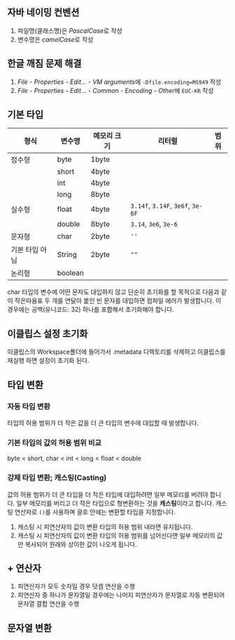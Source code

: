 ## 자바 네이밍 컨벤션
1. 파일명(클래스명)은 *PascalCase*로 작성
2. 변수명은 *camelCase*로 작성

## 한글 깨짐 문제 해결
1. *File - Properties - Edit... - VM arguments*에 `-Dfile.encoding=MS949` 작성
2. *File - Properties - Edit... - Common - Encoding - Other*에 `EUC-KR` 작성

## 기본 타입
|형식|변수명|메모리 크기|리터럴|범위|
|---|---|---|---|---|
|정수형|byte|1byte|||
||short|4byte|||
||int|4byte|||
||long|8byte|||
|실수형|float|4byte|`3.14f`, `3.14F`, `3e6f`, `3e-6F`||
||double|8byte|`3.14`, `3e6`, `3e-6`||
|문자형|char|2byte|`''`||
|기본 타입 아님|String|2byte|`""`||
|논리형|boolean||||

char 타입의 변수에 어떤 문자도 대입하지 않고 단순히 초기화를 할 목적으로 다음과 같이 작은따옴표 두 개를 연달아 붙인 빈 문자를 대입하면 컴파일 에러가 발생합니다. 이 경우에는 공백(유니코드: 32) 하나를 포함해서 초기화해야 합니다.


## 이클립스 설정 초기화

이클립스의 Workspace폴더에 들어가서
.metadata 디렉토리를 삭제하고 이클립스를 재실행 하면 설정이 초기화 된다.

## 타입 변환
### 자동 타입 변환
타입의 허용 범위가 더 작은 값을 더 큰 타입의 변수에 대입할 때 발생합니다.

### 기본 타입의 값의 허용 범위 비교
byte < short, char < int < long < float < double

### 강제 타입 변환; 캐스팅(Casting)
값의 허용 범위가 더 큰 타입을 더 작은 타입에 대입하려면 일부 메모리를 버려야 합니다.
일부 메모리를 버리고 더 작은 타입으로 형변환하는 것을 **캐스팅**이라고 합니다.
캐스팅 연산자로 `()`를 사용하며 괄호 안에는 변환할 타입을 지정합니다.

1. 캐스팅 시 피연산자의 값이 변환 타입의 허용 범위 내라면 유지됩니다.
2. 캐스팅 시 피연산자의 값이 변환 타입의 허용 범위를 넘어선다면 일부 메모리의 값만 복사되어 원래와 상이한 값이 나오게 됩니다.

## + 연산자
1. 피연산자가 모두 숫자일 경우 덧셈 연산을 수행
2. 피연산자 중 하나가 문자열일 경우에는 나머지 피연산자가 문자열로 자동 변환되어 문자열 결합 연산을 수행

## 문자열 변환
